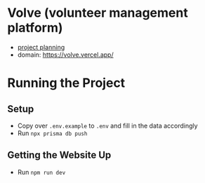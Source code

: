# Volve (volunteer management platform)
- [project planning](https://www.notion.so/hack-for-good-2024-127e3ecd490245a6bddab08eb4bf4902#8a4c92740af04493961cc213ff90e7b2)
- domain: https://volve.vercel.app/

# Running the Project

## Setup

- Copy over `.env.example` to `.env` and fill in the data accordingly
- Run `npx prisma db push`

## Getting the Website Up

- Run `npm run dev`
